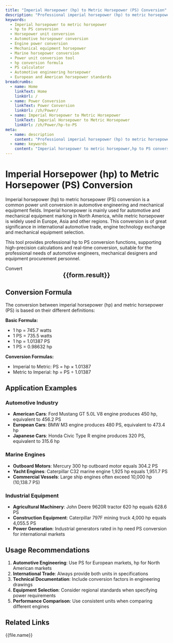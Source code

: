 ```yaml
---
title: "Imperial Horsepower (hp) to Metric Horsepower (PS) Conversion"
description: "Professional imperial horsepower (hp) to metric horsepower (PS) power unit conversion tool. Provides precise conversion formulas, real-time calculator, automotive engineering application cases and technical guidance, suitable for horsepower unit conversion needs in automotive engineering, mechanical equipment, marine power and other fields."
keywords:
  - Imperial horsepower to metric horsepower
  - hp to PS conversion
  - Horsepower unit conversion
  - Automotive horsepower conversion
  - Engine power conversion
  - Mechanical equipment horsepower
  - Marine horsepower conversion
  - Power unit conversion tool
  - hp conversion formula
  - PS calculator
  - Automotive engineering horsepower
  - European and American horsepower standards
breadcrumbs:
  - name: Home
    linkText: Home
    linkUrl: /
  - name: Power Conversion
    linkText: Power Conversion
    linkUrl: /zh/Power/
  - name: Imperial Horsepower to Metric Horsepower
    linkText: Imperial Horsepower to Metric Horsepower
    linkUrl: /zh/Power/hp-to-PS
meta:
  - name: description
    content: "Professional imperial horsepower (hp) to metric horsepower (PS) power unit conversion tool. Provides precise conversion formulas, real-time calculator, automotive engineering application cases and technical guidance, suitable for horsepower unit conversion needs in automotive engineering, mechanical equipment, marine power and other fields."
  - name: keywords
    content: "Imperial horsepower to metric horsepower,hp to PS conversion,Horsepower unit conversion,Automotive horsepower conversion,Engine power conversion,Mechanical equipment horsepower,Marine horsepower conversion,Power unit conversion tool,hp conversion formula,PS calculator,Automotive engineering horsepower,European and American horsepower standards"
---
```

# Imperial Horsepower (hp) to Metric Horsepower (PS) Conversion

Imperial horsepower (hp) to metric horsepower (PS) conversion is a common power unit conversion in automotive engineering and mechanical equipment fields. Imperial horsepower is mainly used for automotive and mechanical equipment marking in North America, while metric horsepower is widely used in Europe, Asia and other regions. This conversion is of great significance in international automotive trade, engine technology exchange and mechanical equipment selection.

This tool provides professional hp to PS conversion functions, supporting high-precision calculations and real-time conversion, suitable for the professional needs of automotive engineers, mechanical designers and equipment procurement personnel.

<script setup>
import { ref, computed } from 'vue'

// SEO keywords array
const seoKey = [
  'Imperial horsepower conversion', 'hp to PS', 'Metric horsepower calculation', 'Automotive horsepower conversion', 
  'Engine power conversion', 'Mechanical equipment horsepower', 'Marine horsepower conversion', 'European and American horsepower standards',
  'Automotive engineering horsepower', 'PS calculator', 'Horsepower unit conversion', 'Power conversion tool'
]

const form = ref({
  number: 0,
  from: 'hp',
  to: 'PS',
  result: ''
})

const options = [
  { "label": "Imperial Horsepower (hp)", "value": "hp" },
  { "label": "Metric Horsepower (PS)", "value": "PS" }
]

const rules = {
  number: {
    required: true,
    message: 'Please enter a number',
    trigger: ['blur', 'input']
  },
  to: {
    required: true,
    message: 'Please select conversion unit',
    trigger: 'select'
  },
  from: {
    required: true,
    message: 'Please select original unit',
    trigger: 'select'
  }
}

const convertHandler = () => {
  if (form.value.from === 'hp' && form.value.to === 'PS') {
    form.value.result = `${form.value.number} hp = ${(form.value.number * 1.01387).toFixed(6)} PS`
  } else if (form.value.from === 'PS' && form.value.to === 'hp') {
    form.value.result = `${form.value.number} PS = ${(form.value.number / 1.01387).toFixed(6)} hp`
  } else {
    form.value.result = `${form.value.number} ${form.value.from} = ${form.value.number} ${form.value.to}`
  }
}
</script>

<n-form size="large" :model="form" :rules="rules">
  <n-form-item label="Value" path="number">
    <n-input-number size="large" style="width:100%" :min="0" v-model:value="form.number" placeholder="Enter the value to convert" />
  </n-form-item>
  <n-form-item label="From" path="from">
    <n-select size="large" :options="options" v-model:value="form.from" placeholder="Select original unit" />
  </n-form-item>
  <n-form-item label="To" path="to">
    <n-select size="large" :options="options" v-model:value="form.to" placeholder="Select conversion unit" />
  </n-form-item>
  <n-form-item>
    <n-button type="info" style="width:100%" @click="convertHandler">Convert</n-button>
  </n-form-item>
</n-form>
<n-card  
  title="Imperial Horsepower to Metric Horsepower Conversion"
  :segmented="{
    content: true,
    footer: 'soft',
  }"
>
  <div style="text-align:center;font-size:20px;">
    <strong>{{form.result}}</strong>
  </div>
  <template #footer>
    <div>
      <span v-for="item of seoKey">{{item}}, </span>
    </div>
  </template>
</n-card>

## Conversion Formula

The conversion between imperial horsepower (hp) and metric horsepower (PS) is based on their different definitions:

**Basic Formula:**
- 1 hp = 745.7 watts
- 1 PS = 735.5 watts
- 1 hp = 1.01387 PS
- 1 PS = 0.98632 hp

**Conversion Formulas:**
- Imperial to Metric: PS = hp × 1.01387
- Metric to Imperial: hp = PS ÷ 1.01387

## Application Examples

### Automotive Industry
- **American Cars**: Ford Mustang GT 5.0L V8 engine produces 450 hp, equivalent to 456.2 PS
- **European Cars**: BMW M3 engine produces 480 PS, equivalent to 473.4 hp
- **Japanese Cars**: Honda Civic Type R engine produces 320 PS, equivalent to 315.6 hp

### Marine Engines
- **Outboard Motors**: Mercury 300 hp outboard motor equals 304.2 PS
- **Yacht Engines**: Caterpillar C32 marine engine 1,925 hp equals 1,951.7 PS
- **Commercial Vessels**: Large ship engines often exceed 10,000 hp (10,138.7 PS)

### Industrial Equipment
- **Agricultural Machinery**: John Deere 9620R tractor 620 hp equals 628.6 PS
- **Construction Equipment**: Caterpillar 797F mining truck 4,000 hp equals 4,055.5 PS
- **Power Generation**: Industrial generators rated in hp need PS conversion for international markets

## Usage Recommendations

1. **Automotive Engineering**: Use PS for European markets, hp for North American markets
2. **International Trade**: Always provide both units in specifications
3. **Technical Documentation**: Include conversion factors in engineering drawings
4. **Equipment Selection**: Consider regional standards when specifying power requirements
5. **Performance Comparison**: Use consistent units when comparing different engines

## Related Links
<n-grid x-gap="12" :cols="2">
  <n-gi v-for="(file,index) in Power" :key="index">
    <n-button
      text
      tag="a"
      :href="file.path"
      type="info"
    >
      {{file.name}}
    </n-button>
  </n-gi>
</n-grid>